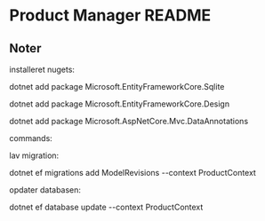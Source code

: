 # Product Manager README

## Noter

installeret nugets:

dotnet add package Microsoft.EntityFrameworkCore.Sqlite

dotnet add package Microsoft.EntityFrameworkCore.Design

dotnet add package Microsoft.AspNetCore.Mvc.DataAnnotations

commands:

lav migration:

dotnet ef migrations add ModelRevisions --context ProductContext

opdater databasen:

dotnet ef database update --context ProductContext
